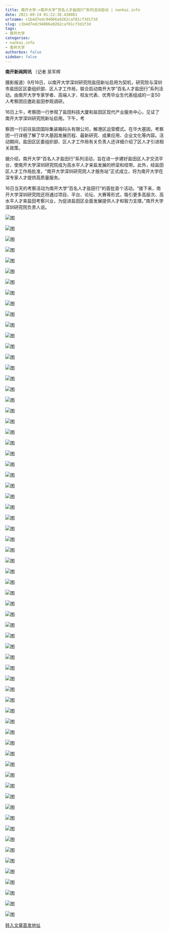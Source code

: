 ```yaml
---
title: 南开大学->南开大学“百名人才盐田行”系列活动启动 | nankai.info
date: 2021-09-24 01:22:38.438081
urlname: c1b4d7edc94066a9262caf81cf3d1f3d
slug: c1b4d7edc94066a9262caf81cf3d1f3d
tags: 
- 南开大学
categories:
- nankai.info
- 南开大学
authorbox: false
sidebar: false
---
```

**南开新闻网讯** （记者 吴军辉

摄影报道）9月16日，以南开大学深圳研究院盐田新址启用为契机，研究院与深圳市盐田区区委组织部、区人才工作局，联合启动南开大学“百名人才盐田行”系列活动。由南开大学专家学者、高端人才、校友代表、优秀毕业生代表组成的一支50人考察团应邀赴盐田参观调研。

16日上午，考察团一行参观了盐田科技大厦和盐田区现代产业服务中心，见证了南开大学深圳研究院新址启用。下午，考
<!--more-->
察团一行前往盐田国际集装箱码头有限公司，解港区运营模式。在华大基因，考察团一行详细了解了华大基因发展历程、最新研究、成果应用、企业文化等内容。活动期间，盐田区区委组织部、区人才工作局有关负责人还详细介绍了区人才引进相关政策。

据介绍，南开大学“百名人才盐田行”系列活动，旨在进一步建好盐田区人才交流平台，使南开大学深圳研究院成为高水平人才来盐发展的桥梁和纽带。此外，经盐田区人才工作局批准，“南开大学深圳研究院人才服务站”正式成立，将为南开大学在深专家人才提供高质量服务。

16日当天的考察活动为南开大学“百名人才盐田行”的首批首个活动。“接下来，南开大学深圳研究院还将通过项目、平台、论坛、大赛等形式，吸引更多高层次、高水平人才来盐田考察兴业，为促进盐田区全面发展提供人才和智力支撑。”南开大学深圳研究院负责人说。

![图](http://news.nankai.edu.cn/ywsd/system/2021/09/17/g)

![图](http://news.nankai.edu.cn/ywsd/system/2021/09/17/p)

![图](http://news.nankai.edu.cn/ywsd/system/2021/09/17/j)

![图](http://news.nankai.edu.cn/ywsd/system/2021/09/17/)

![图](http://news.nankai.edu.cn/ywsd/system/2021/09/17/8)

![图](http://news.nankai.edu.cn/ywsd/system/2021/09/17/8)

![图](http://news.nankai.edu.cn/ywsd/system/2021/09/17/9)

![图](http://news.nankai.edu.cn/ywsd/system/2021/09/17/1)

![图](http://news.nankai.edu.cn/ywsd/system/2021/09/17/5)

![图](http://news.nankai.edu.cn/ywsd/system/2021/09/17/a)

![图](http://news.nankai.edu.cn/ywsd/system/2021/09/17/0)

![图](http://news.nankai.edu.cn/ywsd/system/2021/09/17/6)

![图](http://news.nankai.edu.cn/ywsd/system/2021/09/17/_)

![图](http://news.nankai.edu.cn/ywsd/system/2021/09/17/2)

![图](http://news.nankai.edu.cn/ywsd/system/2021/09/17/3)

![图](http://news.nankai.edu.cn/ywsd/system/2021/09/17/5)

![图](http://news.nankai.edu.cn/ywsd/system/2021/09/17/1)

![图](http://news.nankai.edu.cn/ywsd/system/2021/09/17/4)

![图](http://news.nankai.edu.cn/ywsd/system/2021/09/17/0)

![图](http://news.nankai.edu.cn/ywsd/system/2021/09/17/0)

![图](http://news.nankai.edu.cn/ywsd/system/2021/09/17/0)

![图](http://news.nankai.edu.cn/ywsd/system/2021/09/17/3)

![图](http://news.nankai.edu.cn/ywsd/system/2021/09/17/0)

![图](http://news.nankai.edu.cn/ywsd/system/2021/09/17/0)

![图](http://news.nankai.edu.cn/)

![图](http://news.nankai.edu.cn/ywsd/system/2021/09/17/5)

![图](http://news.nankai.edu.cn/ywsd/system/2021/09/17/1)

![图](http://news.nankai.edu.cn/ywsd/system/2021/09/17/4)

![图](http://news.nankai.edu.cn/)

![图](http://news.nankai.edu.cn/ywsd/system/2021/09/17/0)

![图](http://news.nankai.edu.cn/ywsd/system/2021/09/17/0)

![图](http://news.nankai.edu.cn/ywsd/system/2021/09/17/0)

![图](http://news.nankai.edu.cn/)

![图](http://news.nankai.edu.cn/ywsd/system/2021/09/17/3)

![图](http://news.nankai.edu.cn/ywsd/system/2021/09/17/0)

![图](http://news.nankai.edu.cn/ywsd/system/2021/09/17/0)

![图](http://news.nankai.edu.cn/)

![图](http://news.nankai.edu.cn/ywsd/system/2021/09/17/c)

![图](http://news.nankai.edu.cn/ywsd/system/2021/09/17/i)

![图](http://news.nankai.edu.cn/ywsd/system/2021/09/17/p)

![图](http://news.nankai.edu.cn/)

![图](http://news.nankai.edu.cn/ywsd/system/2021/09/17/n)

![图](http://news.nankai.edu.cn/ywsd/system/2021/09/17/c)

![图](http://news.nankai.edu.cn/ywsd/system/2021/09/17/)

![图](http://news.nankai.edu.cn/ywsd/system/2021/09/17/u)

![图](http://news.nankai.edu.cn/ywsd/system/2021/09/17/d)

![图](http://news.nankai.edu.cn/ywsd/system/2021/09/17/e)

![图](http://news.nankai.edu.cn/ywsd/system/2021/09/17/)

![图](http://news.nankai.edu.cn/ywsd/system/2021/09/17/i)

![图](http://news.nankai.edu.cn/ywsd/system/2021/09/17/a)

![图](http://news.nankai.edu.cn/ywsd/system/2021/09/17/k)

![图](http://news.nankai.edu.cn/ywsd/system/2021/09/17/n)

![图](http://news.nankai.edu.cn/ywsd/system/2021/09/17/a)

![图](http://news.nankai.edu.cn/ywsd/system/2021/09/17/n)

![图](http://news.nankai.edu.cn/ywsd/system/2021/09/17/)

![图](http://news.nankai.edu.cn/ywsd/system/2021/09/17/s)

![图](http://news.nankai.edu.cn/ywsd/system/2021/09/17/w)

![图](http://news.nankai.edu.cn/ywsd/system/2021/09/17/e)

![图](http://news.nankai.edu.cn/ywsd/system/2021/09/17/n)

![图](http://news.nankai.edu.cn/)

![图](http://news.nankai.edu.cn/)

![图](http://news.nankai.edu.cn/ywsd/system/2021/09/17/:)

![图](http://news.nankai.edu.cn/ywsd/system/2021/09/17/p)

![图](http://news.nankai.edu.cn/ywsd/system/2021/09/17/t)

![图](http://news.nankai.edu.cn/ywsd/system/2021/09/17/t)

![图](http://news.nankai.edu.cn/ywsd/system/2021/09/17/h)

[转入文章首发地址](http://news.nankai.edu.cn/ywsd/system/2021/09/17/030047972.shtml)